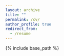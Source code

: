 ```yaml
---
layout: archive
title: ""
permalink: /cv/
author_profile: true
redirect_from:
  - /resume
---
```


{% include base_path %}

 
